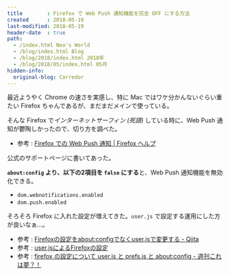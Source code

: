 ```yaml
---
title        : Firefox で Web Push 通知機能を完全 OFF にする方法
created      : 2018-05-19
last-modified: 2018-05-19
header-date  : true
path:
  - /index.html Neo's World
  - /blog/index.html Blog
  - /blog/2018/index.html 2018年
  - /blog/2018/05/index.html 05月
hidden-info:
  original-blog: Corredor
---
```


最近ようやく Chrome の速さを実感し、特に Mac ではワケ分かんないぐらい重たい Firefox ちゃんであるが、まだまだメインで使っている。

そんな Firefox で*インターネットサーフィン (死語)* している時に、Web Push 通知が鬱陶しかったので、切り方を調べた。

- 参考 : [Firefox での Web Push 通知 | Firefox ヘルプ](https://support.mozilla.org/ja/kb/push-notifications-firefox)

公式のサポートページに書いてあった。

**`about:config` より、以下の2項目を `false` にする**と、Web Push 通知機能を無効化できる。

- `dom.webnotifications.enabled`
- `dom.push.enabled`

そろそろ Firefox に入れた設定が増えてきた。`user.js` で設定する運用にした方が良いなぁ…。

- 参考 : [Firefoxの設定をabout:configでなくuser.jsで変更する - Qiita](https://qiita.com/sambatriste/items/cae36d147f07acfd61c4)
- 参考 : [user.jsによるFirefoxの設定](https://00.bulog.jp/archives/394)
- 参考 : [firefox の設定について user.js と prefs.js と about:config - 週刊これは夢？！](https://blog.goo.ne.jp/koyusoma5102/e/c369bc61002795740d50baacecc77247)
